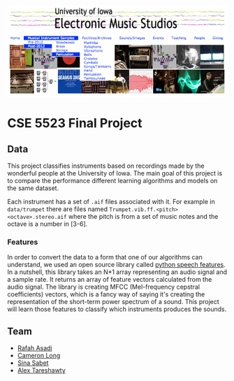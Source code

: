 ![Alt text](UIowaLogo.png?raw=True)

# CSE 5523 Final Project

## Data

This project classifies instruments based on recordings made by the wonderful people at the University of Iowa.
The main goal of this project is to compare the performance different learning algorithms and models on the same dataset.

Each instrument has a set of `.aif` files associated with it. For example in `data/trumpet` there are files named `Trumpet.vib.ff.<pitch><octave>.stereo.aif` where the pitch is from a set of music notes and the octave is a number in [3-6].

### Features

In order to convert the data to a form that one of our algorithms can understand, we used an open source library called [python speech features](https://github.com/jameslyons/python_speech_features).
In a nutshell, this library takes an N*1 array representing an audio signal and a sample rate. It returns
an array of feature vectors calculated from the audio signal. The library is creating MFCC (Mel-frequency cepstral coefficients) vectors, which is a fancy way of saying it's creating the representation of the short-term power spectrum of a sound. This project will learn those features
to classify which instruments produces the sounds.

## Team

- [Rafah Asadi](https://github.com/cse3019)
- [Cameron Long](https://github.com/phirefly9)
- [Sina Sabet](https://github.com/sinasabet18)
- [Alex Tareshawty](https://github.com/atareshawty)
